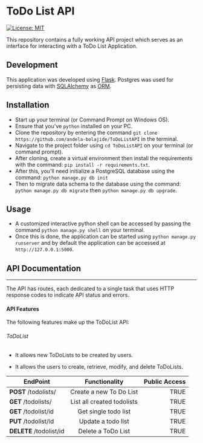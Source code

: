 # ToDo List API

[![License: MIT](https://img.shields.io/badge/License-MIT-yellow.svg)](https://opensource.org/licenses/MIT)

This repository contains a fully working API project which serves as an interface for interacting with a ToDo List Application.

## Development
This application was developed using [Flask](http://flask.pocoo.org/). Postgres was used for persisting data with [SQLAlchemy](https://www.sqlalchemy.org/) as [ORM](https://en.wikipedia.org/wiki/Object-relational_mapping).

## Installation
* Start up your terminal (or Command Prompt on Windows OS).
* Ensure that you've `python` installed on your PC.
* Clone the repository by entering the command `git clone https://github.com/andela-bolajide/ToDoListAPI` in the terminal.
* Navigate to the project folder using `cd ToDoListAPI` on your terminal (or command prompt).
* After cloning, create a virtual environment then install the requirements with the command:
`pip install -r requirements.txt`.
* After this, you'll need initialize a PostgreSQL database using the command: `python manage.py db init`
* Then to migrate data schema to the database using the command: `python manage.py db migrate` then `python manage.py db upgrade`.

## Usage
* A customized interactive python shell can be accessed by passing the command `python manage.py shell` on your terminal.
* Once this is done, the application can be started using `python manage.py runserver` and by default the application can be accessed at `http://127.0.0.1:5000`.

## API Documentation
-----
The API has routes, each dedicated to a single task that uses HTTP response codes to indicate API status and errors.

#### API Features

The following features make up the ToDoList API:

###### ToDoList

-   It allows new ToDoLists to be created by users.

-   It allows the users to create, retrieve, modify, and delete ToDoLists.



| EndPoint                                 | Functionality                 | Public Access |
| -----------------------------------------|:-----------------------------:|--------------:|
| **POST** /todolists/                     | Create a new To Do List       |    TRUE       |
| **GET** /todolists/                      | List all created todolists    |    TRUE       |
| **GET** /todolist/id                     | Get single todo list          |    TRUE       |
| **PUT** /todolist/id                     | Update a todo list            |    TRUE       |
| **DELETE** /todolist/id                  | Delete a ToDo List            |    TRUE       |
